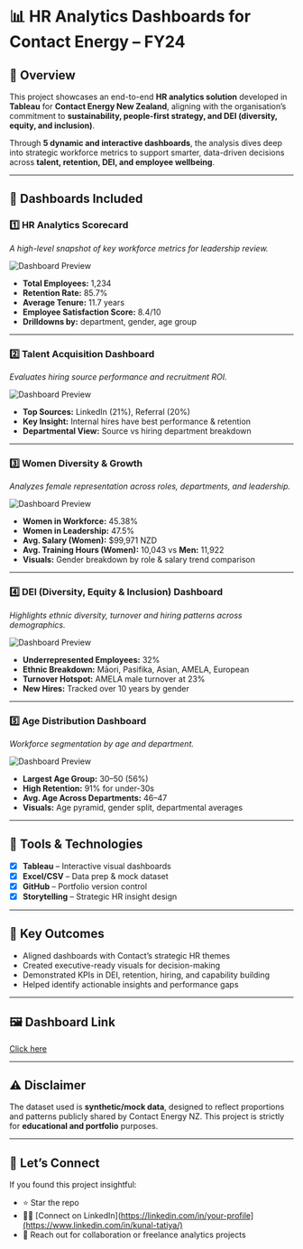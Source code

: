 # 📊 HR Analytics Dashboards for Contact Energy – FY24

## 👋 Overview

This project showcases an end-to-end **HR analytics solution** developed in **Tableau** for **Contact Energy New Zealand**, aligning with the organisation’s commitment to **sustainability, people-first strategy, and DEI (diversity, equity, and inclusion)**.

Through **5 dynamic and interactive dashboards**, the analysis dives deep into strategic workforce metrics to support smarter, data-driven decisions across **talent, retention, DEI, and employee wellbeing**.

---

## 📌 Dashboards Included

### 1️⃣ HR Analytics Scorecard
*A high-level snapshot of key workforce metrics for leadership review.*

![Dashboard Preview](Assets/Dash6.png)


- **Total Employees:** 1,234  
- **Retention Rate:** 85.7%  
- **Average Tenure:** 11.7 years  
- **Employee Satisfaction Score:** 8.4/10  
- **Drilldowns by:** department, gender, age group

---

### 2️⃣ Talent Acquisition Dashboard
*Evaluates hiring source performance and recruitment ROI.*

![Dashboard Preview](Assets/Dash7.png)


- **Top Sources:** LinkedIn (21%), Referral (20%)
- **Key Insight:** Internal hires have best performance & retention
- **Departmental View:** Source vs hiring department breakdown

---

### 3️⃣ Women Diversity & Growth
*Analyzes female representation across roles, departments, and leadership.*

![Dashboard Preview](Assets/Dash8.png)

- **Women in Workforce:** 45.38%  
- **Women in Leadership:** 47.5%  
- **Avg. Salary (Women):** $99,971 NZD  
- **Avg. Training Hours (Women):** 10,043 vs **Men:** 11,922  
- **Visuals:** Gender breakdown by role & salary trend comparison

---

### 4️⃣ DEI (Diversity, Equity & Inclusion) Dashboard
*Highlights ethnic diversity, turnover and hiring patterns across demographics.*

![Dashboard Preview](Assets/Dash9.png)

- **Underrepresented Employees:** 32%  
- **Ethnic Breakdown:** Māori, Pasifika, Asian, AMELA, European  
- **Turnover Hotspot:** AMELA male turnover at 23%  
- **New Hires:** Tracked over 10 years by gender

---

### 5️⃣ Age Distribution Dashboard
*Workforce segmentation by age and department.*

![Dashboard Preview](Assets/Dash10.png)

- **Largest Age Group:** 30–50 (56%)  
- **High Retention:** 91% for under-30s  
- **Avg. Age Across Departments:** 46–47  
- **Visuals:** Age pyramid, gender split, departmental averages

---

## 🧠 Tools & Technologies

- [x] **Tableau** – Interactive visual dashboards  
- [x] **Excel/CSV** – Data prep & mock dataset  
- [x] **GitHub** – Portfolio version control  
- [x] **Storytelling** – Strategic HR insight design

---

## 🎯 Key Outcomes

- Aligned dashboards with Contact’s strategic HR themes  
- Created executive-ready visuals for decision-making  
- Demonstrated KPIs in DEI, retention, hiring, and capability building  
- Helped identify actionable insights and performance gaps

---

## 🖼️ Dashboard Link

[Click here](https://public.tableau.com/views/EnergyCompanyHRDashboard/Dashboard-1-Retention?:language=en-GB&:sid=&:redirect=auth&:display_count=n&:origin=viz_share_link)


---

## ⚠️ Disclaimer

The dataset used is **synthetic/mock data**, designed to reflect proportions and patterns publicly shared by Contact Energy NZ. This project is strictly for **educational and portfolio** purposes.

---

## 🔗 Let’s Connect

If you found this project insightful:
- ⭐ Star the repo
- 🧑‍💻 [Connect on LinkedIn](https://linkedin.com/in/your-profile](https://www.linkedin.com/in/kunal-tatiya/)
- 📧 Reach out for collaboration or freelance analytics projects

